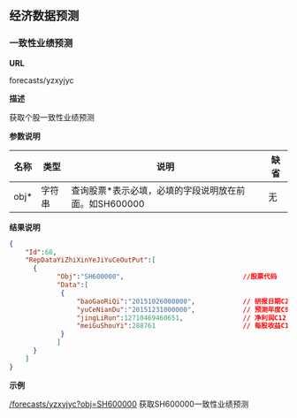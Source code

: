 
## 经济数据预测

### 一致性业绩预测

**URL**

forecasts/yzxyjyc

**描述**

获取个股一致性业绩预测

**参数说明**


|名称|类型|说明|缺省|
| -------- | -------- | -------- | -------- |
|obj\*|字符串|查询股票\*表示必填，必填的字段说明放在前面。如SH600000|无|


**结果说明**

```json
{
    "Id":68,
    "RepDataYiZhiXinYeJiYuCeOutPut":[
      {
            "Obj":"SH600000",                              //股票代码
            "Data":[
             {
                 "baoGaoRiQi":"20151026000000",            // 研报日期C2 YYMMDDhhmmss
                 "yuCeNianDu":"20151231000000",            // 预测年度C9 YYMMDDhhmmss
                 "jingLiRun":12710469460651,               // 净利润C12
                 "meiGuShouYi":288761                      // 每股收益C14 EPS
             }
            ]
      }
    ]
}

```

**示例**

[/forecasts/yzxyjyc?obj=SH600000]($APIHOST$/forecasts/yzxyjyc?obj=SH600000)
获取SH600000一致性业绩预测

